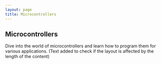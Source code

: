 ```yaml
---
layout: page
title: Microcontrollers
---
```


## Microcontrollers

Dive into the world of microcontrollers and learn how to program them for various applications. (Text added to check if the layout is affected by the length of the content)
